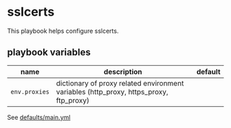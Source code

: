 # sslcerts

This playbook helps configure sslcerts.

## playbook variables

|name|description|default|
|----|-----------|-------|
|`env.proxies`|dictionary of proxy related environment variables (http_proxy, https_proxy, ftp_proxy)||

See [defaults/main.yml](https://github.com/ryankanno/playbooks/blob/master/sslcerts/defaults/main.yml)
